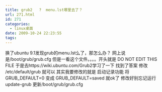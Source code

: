 ```yaml
---
title: grub2   ?  menu.lst哪里去了？
url: 271.html
id: 271
categories:
  - linux桌面
date: 2009-10-24 22:23:55
tags:
---
```


换了ubuntu 9.1发现grub的menu.lst么了，那怎么办？ 网上说是/boot/grub/grub.cfg 但是一看这个文件。。。。开头就是 DO NOT EDIT THIS FILE 于是去https://wiki.ubuntu.com/Grub2学习了一下 找到了答案 修改 /etc/default/grub 就可以 其实我要修改的就是 启动记录功能 将 GRUB\_DEFAULT=0 变成 GRUB\_DEFAULT=saved 就ok了 修改好别忘记运行 update-grub 更新/boot/grub/grub.cfg
